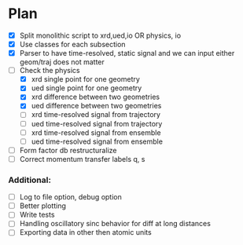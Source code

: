 # Plan
- [x] Split monolithic script to xrd,ued,io OR physics, io
- [x] Use classes for each subsection
- [x] Parser to have time-resolved, static signal and we can input either geom/traj does not matter
- [ ] Check the physics 
  - [x] xrd single point for one geometry
  - [x] ued single point for one geometry
  - [x] xrd difference between two geometries
  - [x] ued difference between two geometries
  - [ ] xrd time-resolved signal from trajectory
  - [ ] ued time-resolved signal from trajectory
  - [ ] xrd time-resolved signal from ensemble
  - [ ] ued time-resolved signal from ensemble
- [ ] Form factor db restructuralize
- [ ] Correct momentum transfer labels q, s

### Additional: 
- [ ] Log to file option, debug option
- [ ] Better plotting
- [ ] Write tests
- [ ] Handling oscillatory sinc behavior for diff at long distances
- [ ] Exporting data in other then atomic units